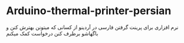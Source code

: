 # Arduino-thermal-printer-persian
 نرم افزاری  برای  پرینت  گرفتن  فارسی  در  آردینو  از  کسانی  که  میتونن بهترش کنن و باگهاشو برطرف کنن  درخواست کمک میکنم
